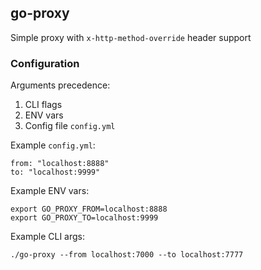 ## go-proxy
Simple proxy with `x-http-method-override` header support

### Configuration

Arguments precedence:

1. CLI flags
2. ENV vars
3. Config file `config.yml`

Example `config.yml`:

```
from: "localhost:8888"
to: "localhost:9999"
```

Example ENV vars:

```
export GO_PROXY_FROM=localhost:8888
export GO_PROXY_TO=localhost:9999
```

Example CLI args:

```
./go-proxy --from localhost:7000 --to localhost:7777
```